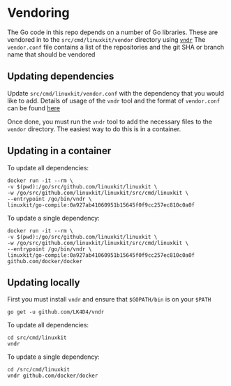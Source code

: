 Vendoring
=========

The Go code in this repo depends on a number of Go libraries.
These are vendored in to the `src/cmd/linuxkit/vendor` directory using [`vndr`](https://github.com/lk4d4/vndr)
The `vendor.conf` file contains a list of the repositories and the git SHA or branch name that should be vendored

## Updating dependencies

Update `src/cmd/linuxkit/vendor.conf` with the dependency that you would like to add.
Details of usage of the `vndr` tool and the format of `vendor.conf` can be found [here](https://github.com/LK4D4/vndr/blob/master/README.md)

Once done, you must run the `vndr` tool to add the necessary files to the `vendor` directory.
The easiest way to do this is in a container.

## Updating in a container

To update all dependencies:

```
docker run -it --rm \
-v $(pwd):/go/src/github.com/linuxkit/linuxkit \
-w /go/src/github.com/linuxkit/linuxkit/src/cmd/linuxkit \
--entrypoint /go/bin/vndr \
linuxkit/go-compile:0a927ab41060951b15645f0f9cc257ec810c0a0f
```

To update a single dependency:

```
docker run -it --rm \
-v $(pwd):/go/src/github.com/linuxkit/linuxkit \
-w /go/src/github.com/linuxkit/linuxkit/src/cmd/linuxkit \
--entrypoint /go/bin/vndr \
linuxkit/go-compile:0a927ab41060951b15645f0f9cc257ec810c0a0f
github.com/docker/docker
```

## Updating locally

First you must install `vndr` and ensure that `$GOPATH/bin` is on your `$PATH`

```
go get -u github.com/LK4D4/vndr
```

To update all dependencies:

```
cd src/cmd/linuxkit
vndr
```

To update a single dependency:

```
cd /src/cmd/linuxkit
vndr github.com/docker/docker
```
